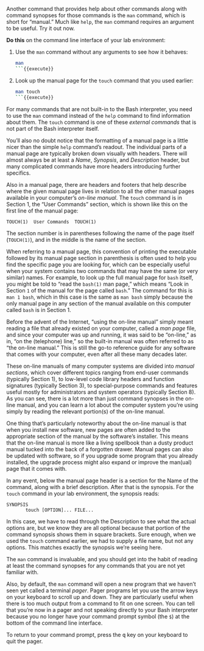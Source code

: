 Another command that provides help about other commands along with command synopses for those commands is the `man` command, which is short for &ldquo;manual.&rdquo; Much like `help`, the `man` command requires an argument to be useful. Try it out now.

**Do this** on the command line interface of your lab environment:

1. Use the `man` command without any arguments to see how it behaves:
    ```sh
    man
    ```{{execute}}
1. Look up the manual page for the `touch` command that you used earlier:
    ```sh
    man touch
    ```{{execute}}

For many commands that are not built-in to the Bash interpreter, you need to use the `man` command instead of the `help` command to find information about them. The `touch` command is one of these *external commands* that is not part of the Bash interpreter itself.

You&rsquo;ll also no doubt notice that the formatting of a manual page is a little nicer than the simple `help` command&rsquo;s readout. The individual parts of a manual page are typically broken down visually with headers. There will almost always be at least a *Name*, *Synopsis*, and *Description* header, but many complicated commands have more headers introducing further specifics.

Also in a manual page, there are headers and footers that help describe where the given manual page lives in relation to all the other manual pages available in your computer&rsquo;s *on-line manual*. The `touch` command is in Section 1, the &ldquo;User Commands&rdquo; section, which is shown like this on the first line of the manual page:

```
TOUCH(1)  User Commands  TOUCH(1)
```

The section number is in parentheses following the name of the page itself (`TOUCH(1)`), and in the middle is the name of the section.

When referring to a manual page, this convention of printing the executable followed by its manual page section in parenthesis is often used to help you find the specific page you are looking for, which can be especially useful when your system contains two commands that may have the same (or very similar) names. For example, to look up the full manual page for `bash` itself, you might be told to &ldquo;read the `bash(1)` man page,&rdquo; which means &ldquo;Look in Section `1` of the manual for the page called `bash`.&rdquo; The command for this is `man 1 bash`, which in this case is the same as `man bash` simply because the only manual page in any section of the manual available on this computer called `bash` is in Section 1.

Before the advent of the Internet, &ldquo;using the on-line manual&rdquo; simply meant reading a file that already existed on your computer, called a *man page* file, and since your computer was up and running, it was said to be &ldquo;on-line,&rdquo; as in, &ldquo;on the (telephone) line,&rdquo; so the built-in manual was often referred to as &ldquo;the on-line manual.&rdquo; This is still the go-to reference guide for any software that comes with your computer, even after all these many decades later.

These on-line manuals of many computer systems are divided into *manual sections*, which cover different topics ranging from end-user commands (typically Section 1), to low-level code library headers and function signatures (typically Section 3), to special-purpose commands and features useful mostly for administrators and system operators (typically Section 8). As you can see, there is a lot more than just command synopses in the on-line manual, and you can learn a lot about the computer system you&rsquo;re using simply by reading the relevant portion(s) of the on-line manual.

One thing that&rsquo;s particularly noteworthy about the on-line manual is that when you install new software, new pages are often added to the appropriate section of the manual by the software&rsquo;s installer. This means that the on-line manual is more like a living spellbook than a dusty product manual tucked into the back of a forgotten drawer. Manual pages can also be updated with software, so if you upgrade some program that you already installed, the upgrade process might also expand or improve the man(ual) page that it comes with.

In any event, below the manual page header is a section for the Name of the command, along with a brief description. After that is the synopsis. For the `touch` command in your lab environment, the synopsis reads:

```
SYNOPSIS
       touch [OPTION]... FILE...
```

In this case, we have to read through the Description to see what the actual options are, but we know they are all optional because that portion of the command synopsis shows them in square brackets. Sure enough, when we used the `touch` command earlier, we had to supply a file name, but not any options. This matches exactly the synopsis we&rsquo;re seeing here.

The `man` command is invaluable, and you should get into the habit of reading at least the command synopses for any commands that you are not yet familiar with.

Also, by default, the `man` command will open a new program that we haven&rsquo;t seen yet called a terminal *pager*. Pager programs let you use the arrow keys on your keyboard to scroll up and down. They are particularly useful when there is too much output from a command to fit on one screen. You can tell that you&rsquo;re now in a pager and not speaking directly to your Bash interpreter because you no longer have your command prompt symbol (the `$`) at the bottom of the command line interface.

To return to your command prompt, press the <kbd>q</kbd> key on your keyboard to quit the pager.
